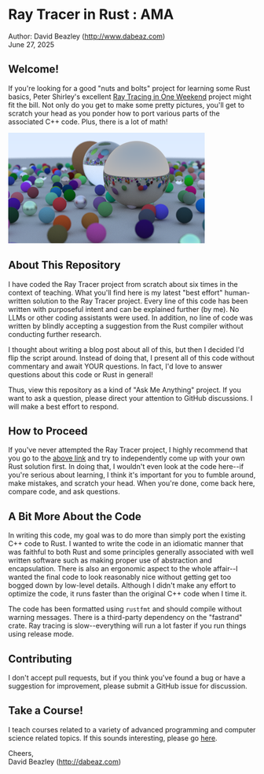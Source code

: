 Ray Tracer in Rust : AMA
========================

Author: David Beazley (http://www.dabeaz.com)  
June 27, 2025  

Welcome!
--------

If you're looking for a good "nuts and bolts" project for learning
some Rust basics, Peter Shirley's excellent <a
href="https://raytracing.github.io/books/RayTracingInOneWeekend.html">Ray
Tracing in One Weekend</a> project might fit the bill.  Not only do
you get to make some pretty pictures, you'll get to scratch your head
as you ponder how to port various parts of the associated C++ code.
Plus, there is a lot of math!

![](images/image.png)

About This Repository
--------------------

I have coded the Ray Tracer project from scratch about six times in
the context of teaching.  What you'll find here is my latest "best
effort" human-written solution to the Ray Tracer project. Every line
of this code has been written with purposeful intent and can be
explained further (by me).  No LLMs or other coding assistants were
used.  In addition, no line of code was written by blindly accepting 
a suggestion from the Rust compiler without conducting further
research.

I thought about writing a blog post about all of this, but then I
decided I'd flip the script around.  Instead of doing that, I present
all of this code without commentary and await YOUR questions.  In
fact, I'd love to answer questions about this code or Rust in
general!

Thus, view this repository as a kind of "Ask Me Anything" project.
If you want to ask a question, please direct your attention to
GitHub discussions.  I will make a best effort to respond. 

How to Proceed
--------------

If you've never attempted the Ray Tracer project, I highly recommend
that you go to the [above
link](https://raytracing.github.io/books/RayTracingInOneWeekend.html)
and try to independently come up with your own Rust solution first.
In doing that, I wouldn't even look at the code here--if you're
serious about learning, I think it's important for you to fumble
around, make mistakes, and scratch your head.  When you're done, come
back here, compare code, and ask questions.

A Bit More About the Code
-------------------------

In writing this code, my goal was to do more than simply port the
existing C++ code to Rust.  I wanted to write the code in an idiomatic
manner that was faithful to both Rust and some principles generally
associated with well written software such as making proper use of
abstraction and encapsulation.  There is also an ergonomic aspect to
the whole affair--I wanted the final code to look reasonably nice
without getting get too bogged down by low-level details.
Although I didn't make any effort to optimize the code, it runs faster
than the original C++ code when I time it.

The code has been formatted using `rustfmt` and should compile
without warning messages.  There is a third-party dependency on
the "fastrand" crate.   Ray tracing is slow--everything will run
a lot faster if you run things using release mode. 

Contributing
------------

I don't accept pull requests, but if you think you've found a bug or
have a suggestion for improvement, please submit a GitHub issue for
discussion.

Take a Course!
--------------

I teach courses related to a variety of advanced programming and
computer science related topics.  If this sounds interesting, please go
[here](https://dabeaz.com/courses.html).

Cheers,  
David Beazley (http://dabeaz.com)  






